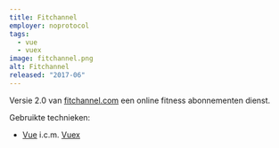 ```yaml
---
title: Fitchannel
employer: noprotocol
tags:
  - vue
  - vuex
image: fitchannel.png
alt: Fitchannel
released: "2017-06"
---
```


Versie 2.0 van [fitchannel.com](http://fitchannel.com/) een online fitness abonnementen dienst.

Gebruikte technieken:

- [Vue](https://vuejs.org) i.c.m. [Vuex](https://vuex.vuejs.org/en/index.html)
